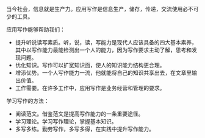 当今社会，信息就是生产力。应用写作是信息生产，储存，传递，交流使用必不可少的工具。

应用写作能够帮助我们：

* 提升听说读写素质。听，说，读，写能力是现代人应该具备的四大基本素养，其中以写作能力最能检测出一个人的能力，因为写作要求主动了解，思考和发现问题。
* 优化知识。写作可以扩宽知识面，使人的知识能力结构更合理。
* 增添优势。一个人写作能力一流，他就能将自己的知识共享出去，在文章里输出价值。
* 工作需要。在许多工作中，应用写作是业务经营和管理的要求。

学习写作的方法：

* 阅读范文。借鉴范文是提高写作能力的一条重要途径。
* 学习理论。学习写作理论，掌握基本知识。
* 多写多练。勤劳写作，多写多得，在实践中提升写作能力。
